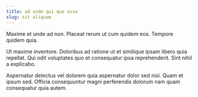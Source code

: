 ```yaml
---
title: ad unde qui quo esse
slug: sit aliquam
---
```


Maxime et unde ad non. Placeat rerum ut cum quidem eos. Tempore quidem quia.

Ut maxime inventore. Doloribus ad ratione ut et similique ipsam libero quia repellat. Qui odit voluptates quo et consequatur ipsa reprehenderit. Sint nihil a explicabo.

Aspernatur delectus vel dolorem quia aspernatur dolor sed nisi. Quam et ipsum sed. Officia consequuntur magni perferendis dolorum nam quam consequatur quia autem.

